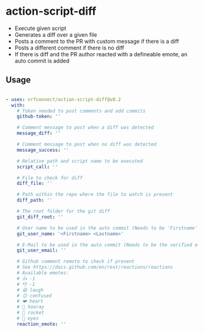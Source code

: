 # action-script-diff

* Execute given script
* Generates a diff over a given file
* Posts a comment to the PR with custom message if there is a diff
* Posts a different comment if there is no diff
* If there is diff and the PR author reacted with a defineable emote, an auto commit is added

## Usage
``` yaml

- uses: nrfconnect/action-script-diff@v0.2
  with:
    # Token needed to post comments and add commits
    github-token: ''

    # Comment message to post when a diff was detected
    message_diff: ''

    # Comment message to post when no diff was detected
    message_success: ''

    # Relative path and script name to be executed
    script_call: ''

    # File to check for diff
    diff_file: ''

    # Path within the repo where the file to watch is present
    diff_path: ''

    # The root folder for the git diff
    git_diff_root: ''

    # User name to be used in the auto commit (Needs to be 'Firstname' 'Lastname')
    git_user_name: '<Firstname> <Lastname>'

    # E-Mail to be used in the auto commit (Needs to be the verified e-mail of the account to be used)
    git_user_email: ''

    # Github comment remote to check if present
    # See https://docs.github.com/en/rest/reactions/reactions
    # Available emotes:
    # 👍 -1
    # 👎 -1
    # 😄 laugh
    # 😕 confused
    # ❤️ heart
    # 🎉 hooray
    # 🚀 rocket
    # 👀 eyes
    reaction_emote: ''
```
